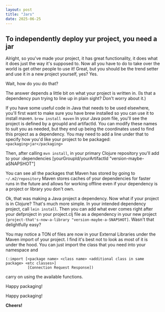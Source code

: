 ```yaml
---
layout: post
title: "Jars"
date: 2025-06-25
---
```


## To independently deploy yur project, you need a jar

Alright, so you've made your project, it has great functionality, it does what it does 
just the way it's supposed to. 
Now all you have to do to take over the world is get other people to use it! Great, 
but you should be the trend setter and use it in a new project yourself, yes? Yes. 

Wait, how do you do that? 

The answer depends a little bit on what your project is written in. (Is that a 
dependency pun trying to line up in plain sight? Don't worry about it.)

If you have some useful code in Java that needs to be used elsewhere, you'll 
first want to make sure you have brew installed so you can use it to install maven. 
`brew install maven`
In your Java pom file, you'll see the project is defined by a groupId and artifactId.
You can modify these names to suit you as needed, but they end up being the coordinates 
used to find this project as a dependency. You may need to add a line under that to 
specify how you'd like your project to be packaged:  
`<packaging>jar</packaging>`

Then, after calling `mvn install`, in your primary Clojure repository you'll add
to your :dependencies [yourGroupId/yourArtifactId "version-maybe-aSNAPSHOT"]

You can see all the packages that Maven has stored by going to `~/.m2/repository`
Maven stores caches of your dependencies for faster runs in the future and allows 
for working offline even if your dependency is a project or library you don't own. 


Ok, that was making a Java project a dependency. Now what if your project is in Clojure? 
That's much more simple. In your intended dependency project, call `lein install`. 
Then you can add what ever comes right after your defproject in your project.clj file 
as a dependency in your new project `[project-that's-now-a-library "version-maybe-a-SNAPSHOT]`. 
Wasn't that delightfully easy?

You may notice a TON of files are now in your External Libraries under the Maven import
of your project. I find it's best not to look as most of it is under the hood. You can just
import the class that you need into your namespace and
````
(:import [<package name> <class name> <additional class in same package> <etc classes>]
          [Connection Request Response])
````
carry on using the available functions.

Happy packaging!

Happy packaging!

**Cheers!**